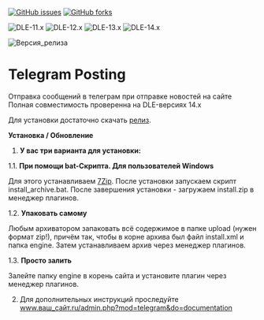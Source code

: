 [![GitHub issues](https://img.shields.io/github/issues/Gokujo/telegramposting.svg?style=flat-square)](https://github.com/Gokujo/telegramposting/issues)
[![GitHub forks](https://img.shields.io/github/forks/Gokujo/telegramposting.svg?style=flat-square)](https://github.com/Gokujo/telegramposting/network)

![DLE-11.x](https://img.shields.io/badge/DLE-11.x-red.svg?style=flat-square)
![DLE-12.x](https://img.shields.io/badge/DLE-12.x-red.svg?style=flat-square)
![DLE-13.x](https://img.shields.io/badge/DLE-13.x-red.svg?style=flat-square)
![DLE-14.x](https://img.shields.io/badge/DLE-13.x-green.svg?style=flat-square)

![Версия_релиза](https://img.shields.io/github/manifest-json/v/Gokujo/telegramposting?filename=manifest.json&style=flat-square)

# Telegram Posting
Отправка сообщений в телеграм при отправке новостей на сайте
Полная совместимость проверенна на DLE-версиях 14.х


Для установки достаточно скачать [релиз](https://github.com/Gokujo/telegramposting/releases).

**Установка / Обновление**

1. **У вас три варианта для установки:**

1.1. **При помощи bat-Скрипта. Для пользователей Windows**

Для этого устанавливаем [7Zip](https://www.7-zip.org/download.html).
После установки запускаем скрипт install_archive.bat.
После завершения установки - загружаем install.zip в менеджер плагинов.

1.2. **Упаковать самому**

Любым архиватором запаковать всё содержимое в папке upload (нужен формат zip!), причём так, чтобы в корне архива был файл install.xml и папка engine.
Затем устанавливаем архив через менеджер плагинов.

1.3. **Просто залить**

Залейте папку engine в корень сайта и установите плагин через менеджер плагинов.

2. Для дополнительных инструкций проследуйте www.ваш_сайт.ru/admin.php?mod=telegram&do=documentation

